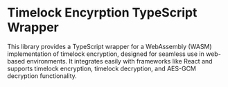 # Timelock Encyrption TypeScript Wrapper

This library provides a TypeScript wrapper for a WebAssembly (WASM) implementation of timelock encryption, designed for seamless use in web-based environments. It integrates easily with frameworks like React and supports timelock encryption, timelock decryption, and AES-GCM decryption functionality.

